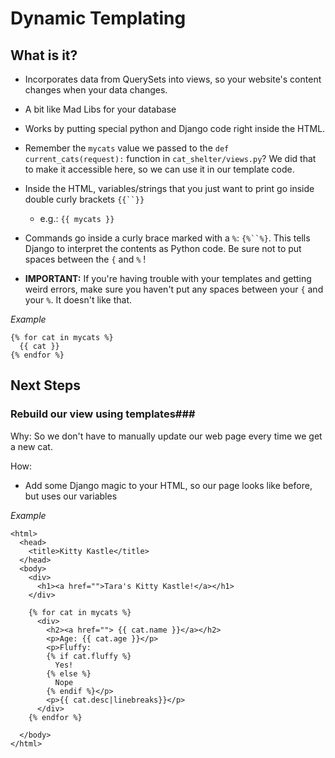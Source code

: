 # Dynamic Templating #

## What is it? ##
- Incorporates data from QuerySets into views, so your website's content changes when your data changes.
- A bit like Mad Libs for your database
- Works by putting special python and Django code right inside the HTML.

- Remember the `mycats` value we passed to the `def current_cats(request):` function in `cat_shelter/views.py`?  We did that to make it accessible here, so we can use it in our template code.

- Inside the HTML, variables/strings that you just want to print go inside double curly brackets `{{``}}`
  - e.g.: `{{ mycats }}`
- Commands go inside a curly brace marked with a `%`: `{%``%}`.  This tells Django to interpret the contents as Python code.  Be sure not to put spaces between the `{` and `%` !

- **IMPORTANT:** If you're having trouble with your templates and getting weird errors, make sure you haven't put any spaces between your `{` and your `%`.  It doesn't like that.

*Example*

    {% for cat in mycats %}
      {{ cat }}
    {% endfor %}


## Next Steps ##

### Rebuild our view using templates###

Why: So we don't have to manually update our web page every time we get a new cat.

How:

- Add some Django magic to your HTML, so our page looks like before, but uses our variables

*Example*

    <html>
      <head>
        <title>Kitty Kastle</title>
      </head>
      <body>
        <div>
          <h1><a href="">Tara's Kitty Kastle!</a></h1>
        </div>
        
        {% for cat in mycats %}
          <div>
            <h2><a href=""> {{ cat.name }}</a></h2>
            <p>Age: {{ cat.age }}</p>
            <p>Fluffy: 
            {% if cat.fluffy %}
              Yes!
            {% else %}
              Nope
            {% endif %}</p>
            <p>{{ cat.desc|linebreaks}}</p>
          </div>
        {% endfor %}
        
      </body>
    </html>
